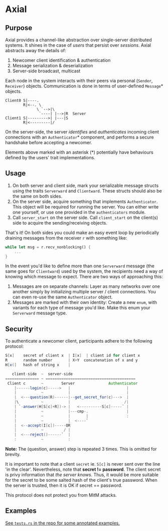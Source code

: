 Axial
====

## Purpose
Axial provides a channel-like abstraction over single-server distributed
systems. It shines in the case of _users_ that persist over _sessions_.
Axial abstracts away the details of:
1. Newcomer client identification & authentication
1. Message serialization & deserialization
1. Server-side broadcast, multicast

Each node in the system interacts with their peers via personal
(`Sender`, `Receiver`) objects. Communication is done in terms of user-defined
`Message`* objects.

```
Client0 S|----.
        R|<--. \
              \ `-->|\
               `----| |-->|R  Server
Client1 S|--------->| |---|S
        R|<---------|/
```

On the server-side, the server _identifies_ and _authenticates_ incoming
client connections with an `Authenticator`* component, and performs a secure
handshake before accepting a newcomer.

Elements above marked with an asterisk (*) potentially have behaviours defined
by the users' trait implementations.


## Usage
1. On both server and client side, mark your serializable message
structs using the traits `Serverward` and `Clientward`. These structs should
also be the same on both sides.
2. On the server side, acquire something that implements `Authenticator`. This
object will be required for running the server. You can either write one yourself,
or use one provided in the `authenticators` module.
3. Call `server_start` on the server side. Call `client_start` on the client(s)
side to acquire the sending/receiving objects.  

That's it! On both sides you could make an easy event loop by periodically 
draining messages from the receiver `r` with something like:
```Rust
while let msg = r.recv_nonblocking() {
    ...
}
```
In the event you'd like to define more than one `Serverward` message
(the same goes for `Clientward`) used by the
system, the recipients need a way of knowing which message to expect. There are
two ways of approaching this:
1.  Messages are on separate channels:
Layer as many networks over one another simply by initializing multiple server /
client connections. You can even re-use the same `Authenticator` object.
1. Messages are marked with their own identity:
Create a new `enum`, with variants for each type of message you'd like. Make
this enum your `Serverward` message type. 


## Security
To authenticate a newcomer client, participants adhere to the following
protocol:

```java
S[x]    secret of client x  | I[x]  | client id for client x
R       random number       | X+Y  concatenation of x and y
H[x(]   hash of string x    | 

   client-side  ~  server-side
=============== ~ ========================================
 Client c       ~        Server               Authenticator    
    |------login(c)----->   |                         |
    |           ~           |                         |
    |  <---question(R)------|--get_secret_for(c)--->  |
    |\          ~           |                        /|
    | `-answer(H[S[c]+R])-> |   <----------S[c]-----` |
    |           ~           |---cmp-.                 |
    |           ~           |       |                 :
    |           ~           |  <----`
    |  <--accept(I[c])-----OR      
    |           ~         / |    
    |  <---reject()------`  |
    :           ~           :
``` 
__Note:__ The (question, answer) step is repeated 3 times. This is
omitted for brevity.

It is important to note that a client `secret` ie. `S[c]` is never sent over the line 
'in the clear'. Nevertheless, note that __secret != password__. The client
secret is privy information that _the server knows_. Thus, it would be more
suitable for the secret to be some salted hash of the client's true password.
When the server is trusted, then it is OK if secret == password.

This protocol does not protect you from MitM attacks. 


## Examples
[See `tests.rs` in the repo for some annotated examples.](https://github.com/sirkibsirkib/axial/blob/master/src/tests.rs)